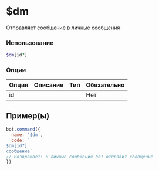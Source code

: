 # $dm
Отправляет сообщение в личные сообщения
### Использование
```php
$dm[id?]
```

### Опции

| Опция | Описание | Тип | Обязательно |
|--------|-------------|------|----------|
| id |  |  | Нет |  
## Пример(ы)

```javascript
bot.command({
  name: '$dm',
  code: `
$dm[id?]
сообщение`
// Возвращает: В личные сообщения бот отправит сообщение
})
```
